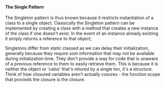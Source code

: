 #### The Single Pattern
The Singleton pattern is thus known because it restricts instantiation of a class to a single object. Classically the Singleton pattern can be implemented by creating a class with a method that creates a new instance of the class if one doesn't exist. In the event of an instance already existing it simply returns a reference to that object;

Singletons differ from static classed as we can delay their initialization, generally because they require som information that may not be available during initialization time. They don't provide a way for code that is unaware of a previous reference to them to easily retrieve them. This is because it is neither the object or 'calss' that's retured by a single ton, it's a structure. Think of how closured variables aren't actually cosures - the function scope that provieds the closure is the closure.
